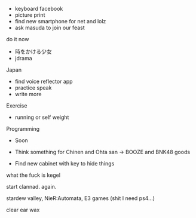 - keyboard facebook
- picture print
- find new smartphone for net and lolz
- ask masuda to join our feast

do it now
- 時をかける少女
- jdrama

Japan
- find voice reflector app
- practice speak
- write more

Exercise
- running or self weight

Programming
- Soon


- Think something for Chinen and Ohta san -> BOOZE and BNK48 goods
- Find new cabinet with key to hide things

what the fuck is kegel

start clannad. again.

stardew valley, 
NieR:Automata,
E3 games (shit I need ps4...)

clear ear wax
